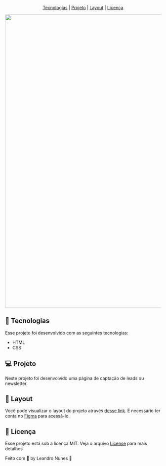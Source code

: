 <p align="center">
  <a href="#-Tecnologias">Tecnologias</a> |
  <a href="#-Projeto">Projeto</a> |
  <a href="#-Layout">Layout</a> |
  <a href="#-Licença">Licença</a>
</p>

<img src="https://user-images.githubusercontent.com/99052605/172713663-f0b86e36-a2f3-4b57-8482-66f732750a76.png" width="950px">

## 🚀 Tecnologias
Esse projeto foi desenvolvido com as seguintes tecnologias:

+ HTML
+ CSS

## 💻 Projeto
Neste projeto foi desenvolvido uma página de captação de leads ou newsletter.

## 🔖 Layout
Você pode visualizar o layout do projeto através <a href="https://www.figma.com/file/PFXRgE4AJYqT3QoEuAtgFH/DD-%2F-RocketNews-(Copy)">desse link</a>. É necessário ter conta no <a href="https://www.figma.com/files/recent?fuid=1102968563677691331">Figma</a> para acessá-lo.

## 📝 Licença
Esse projeto está sob a licença MIT. Veja o arquivo <a href="https://github.com/leonunesdev/RocketNews/blob/main/LICENSE">License</a> para mais detalhes

Feito com 💜 by Leandro Nunes 👋
